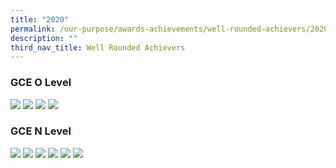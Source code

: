 ```yaml
---
title: "2020"
permalink: /our-purpose/awards-achievements/well-rounded-achievers/2020/
description: ""
third_nav_title: Well Rounded Achievers
---
```

### GCE O Level
![](/images/2020%20O%20lvl%201.jpg)
![](/images/2020%20O%20lvl%202.jpg)
![](/images/2020%20O%20lvl%203.jpg)
![](/images/2020%20O%20lvl%204.jpg)

### GCE N Level
![](/images/2020%20N%20lvl%201.jpg)
![](/images/2020%20N%20lvl%202.jpg)
![](/images/2020%20N%20lvl%203.jpg)
![](/images/2020%20N%20lvl%204.jpg)
![](/images/2020%20N%20lvl%205.jpg)
![](/images/2020%20N%20lvl%206.jpg)